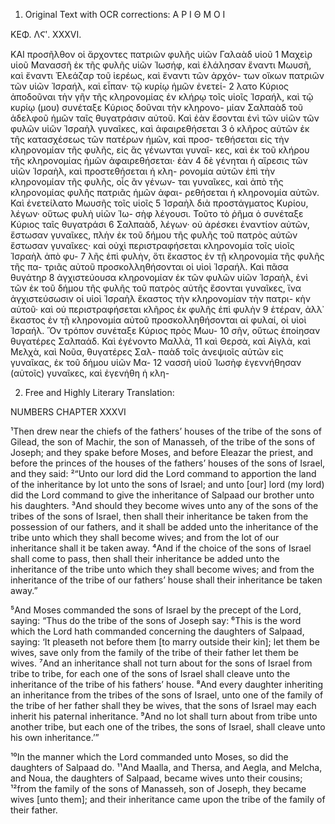 1. Original Text with OCR corrections:
Α Ρ Ι Θ Μ Ο Ι

ΚΕΦ. ΛϚʹ. XXXVI.

ΚΑΙ προσῆλθον οἱ ἄρχοντες πατριῶν φυλῆς υἱῶν Γαλαὰδ υἱοῦ 1
Μαχεὶρ υἱοῦ Μανασσῆ ἐκ τῆς φυλῆς υἱῶν Ἰωσήφ, καὶ ἐλάλησαν ἔναντι
Μωυσῆ, καὶ ἔναντι Ἐλεάζαρ τοῦ ἱερέως, καὶ ἔναντι τῶν ἀρχόν-
των οἴκων πατριῶν τῶν υἱῶν Ἰσραήλ, καὶ εἶπαν· τῷ κυρίῳ ἡμῶν ἐνετεί- 2
λατο Κύριος ἀποδοῦναι τὴν γῆν τῆς κληρονομίας ἐν κλήρῳ τοῖς
υἱοῖς Ἰσραήλ, καὶ τῷ κυρίῳ (μου) συνέταξε Κύριος δοῦναι τὴν κληρονο-
μίαν Σαλπαὰδ τοῦ ἀδελφοῦ ἡμῶν ταῖς θυγατράσιν αὐτοῦ. Καὶ ἐὰν
ἔσονται ἐνὶ τῶν υἱῶν τῶν φυλῶν υἱῶν Ἰσραὴλ γυναῖκες, καὶ ἀφαιρεθήσεται 3
ὁ κλῆρος αὐτῶν ἐκ τῆς κατασχέσεως τῶν πατέρων ἡμῶν, καὶ προσ-
τεθήσεται εἰς τὴν κληρονομίαν τῆς φυλῆς, εἰς ἃς γένωνται γυναῖ-
κες, καὶ ἐκ τοῦ κλήρου τῆς κληρονομίας ἡμῶν ἀφαιρεθήσεται· ἐὰν 4
δὲ γένηται ἡ αἵρεσις τῶν υἱῶν Ἰσραὴλ, καὶ προστεθήσεται ἡ κλη-
ρονομία αὐτῶν ἐπὶ τὴν κληρονομίαν τῆς φυλῆς, οἷς ἂν γένων-
ται γυναῖκες, καὶ ἀπὸ τῆς κληρονομίας φυλῆς πατριᾶς ἡμῶν ἀφαι-
ρεθήσεται ἡ κληρονομία αὐτῶν. Καὶ ἐνετείλατο Μωυσῆς τοῖς υἱοῖς 5
Ἰσραὴλ διὰ προστάγματος Κυρίου, λέγων· οὕτως φυλὴ υἱῶν Ἰω-
σὴφ λέγουσι. Τοῦτο τὸ ῥῆμα ὁ συνέταξε Κύριος ταῖς θυγατράσι 6
Σαλπαὰδ, λέγων· οὐ ἀρέσκει ἐναντίον αὐτῶν, ἔστωσαν γυναῖκες, πλὴν
ἐκ τοῦ δήμου τῆς φυλῆς τοῦ πατρὸς αὐτῶν ἔστωσαν γυναῖκες·
καὶ οὐχὶ περιστραφήσεται κληρονομία τοῖς υἱοῖς Ἰσραὴλ ἀπὸ φυ- 7
λῆς ἐπὶ φυλὴν, ὅτι ἕκαστος ἐν τῇ κληρονομία τῆς φυλῆς τῆς πα-
τριᾶς αὐτοῦ προσκολληθήσονται οἱ υἱοὶ Ἰσραήλ. Καὶ πᾶσα θυγάτηρ 8
ἀγχιστεύουσα κληρονομίαν ἐκ τῶν φυλῶν υἱῶν Ἰσραὴλ, ἐνὶ τῶν
ἐκ τοῦ δήμου τῆς φυλῆς τοῦ πατρὸς αὐτῆς ἔσονται γυναῖκες, ἵνα
ἀγχιστεύσωσιν οἱ υἱοὶ Ἰσραὴλ ἕκαστος τὴν κληρονομίαν τὴν πατρι-
κὴν αὐτοῦ· καὶ οὐ περιστραφήσεται κλῆρος ἐκ φυλῆς ἐπὶ φυλὴν 9
ἑτέραν, ἀλλ᾿ ἕκαστος ἐν τῇ κληρονομία αὐτοῦ προσκολληθήσονται
αἱ φυλαί, οἱ υἱοὶ Ἰσραήλ. Ὃν τρόπον συνέταξε Κύριος πρὸς Μωυ- 10
σῆν, οὕτως ἐποίησαν θυγατέρες Σαλπαάδ. Καὶ ἐγένοντο Μαλλὰ, 11
καὶ Θερσὰ, καὶ Αἰγλὰ, καὶ Μελχὰ, καὶ Νοῦα, θυγατέρες Σαλ-
παὰδ τοῖς ἀνεψιοῖς αὐτῶν εἰς γυναῖκας, ἐκ τοῦ δήμου υἱῶν Μα- 12
νασσῆ υἱοῦ Ἰωσὴφ ἐγεννήθησαν (αὐτοῖς) γυναῖκες, καὶ ἐγενήθη ἡ κλη-

2. Free and Highly Literary Translation:

NUMBERS
CHAPTER XXXVI

¹Then drew near the chiefs of the fathers’ houses
of the tribe of the sons of Gilead, the son of Machir,
the son of Manasseh, of the tribe of the sons of Joseph;
and they spake before Moses,
and before Eleazar the priest,
and before the princes of the houses of the fathers’
houses of the sons of Israel, and they said:
²“Unto our lord did the Lord command
to apportion the land of the inheritance by lot
unto the sons of Israel; and unto [our] lord
(my lord) did the Lord command to give the inheritance
of Salpaad our brother unto his daughters.
³And should they become wives unto any
of the sons of the tribes of the sons of Israel,
then shall their inheritance be taken from the possession
of our fathers, and it shall be added unto the inheritance
of the tribe unto which they shall become wives;
and from the lot of our inheritance shall it be taken away.
⁴And if the choice of the sons of Israel shall come to pass,
then shall their inheritance be added unto the inheritance
of the tribe unto which they shall become wives;
and from the inheritance of the tribe of our fathers’ house
shall their inheritance be taken away.”

⁵And Moses commanded the sons of Israel by the precept
of the Lord, saying: “Thus do the tribe of the sons of Joseph say:
⁶This is the word which the Lord hath commanded
concerning the daughters of Salpaad, saying:
‘It pleaseth not before them [to marry outside their kin];
let them be wives, save only from the family
of the tribe of their father let them be wives.
⁷And an inheritance shall not turn about
for the sons of Israel from tribe to tribe,
for each one of the sons of Israel shall cleave
unto the inheritance of the tribe of his fathers’ house.
⁸And every daughter inheriting an inheritance
from the tribes of the sons of Israel,
unto one of the family of the tribe of her father
shall they be wives, that the sons of Israel may each inherit
his paternal inheritance.
⁹And no lot shall turn about from tribe unto another tribe,
but each one of the tribes, the sons of Israel,
shall cleave unto his own inheritance.’”

¹⁰In the manner which the Lord commanded unto Moses,
so did the daughters of Salpaad do.
¹¹And Maalla, and Thersa, and Aegla, and Melcha, and Noua,
the daughters of Salpaad, became wives unto their cousins;
¹²from the family of the sons of Manasseh, son of Joseph,
they became wives [unto them]; and their inheritance came upon
the tribe of the family of their father.